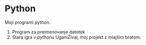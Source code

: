# Python
Moji programi python.
1. Program za preimenovanje datotek
2. Stara igra v pythonu UganiŽival, moj projekt z mlajšim bratom.

